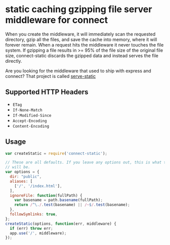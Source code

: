 # static caching gzipping file server middleware for connect

When you create the middleware, it will immediately scan the requested
directory, gzip all the files, and save the cache into memory, where it
will forever remain. When a request hits the middleware it never touches
the file system. If gzipping a file results in >= 95% of the file size of
the original file size, connect-static discards the gzipped data and instead
serves the file directly.

Are you looking for the middleware that used to ship with express and connect?
That project is called [serve-static](https://github.com/expressjs/serve-static)

## Supported HTTP Headers

 * `ETag`
 * `If-None-Match`
 * `If-Modified-Since`
 * `Accept-Encoding`
 * `Content-Encoding`

## Usage

```js
var createStatic = require('connect-static');

// These are all defaults. If you leave any options out, this is what they
// will be.
var options = {
  dir: "public",
  aliases: [
    ['/', '/index.html'],
  ],
  ignoreFile: function(fullPath) {
    var basename = path.basename(fullPath);
    return /^\./.test(basename) || /~$/.test(basename);
  },
  followSymlinks: true,
};
createStatic(options, function(err, middleware) {
  if (err) throw err;
  app.use('/', middleware);
});
```
